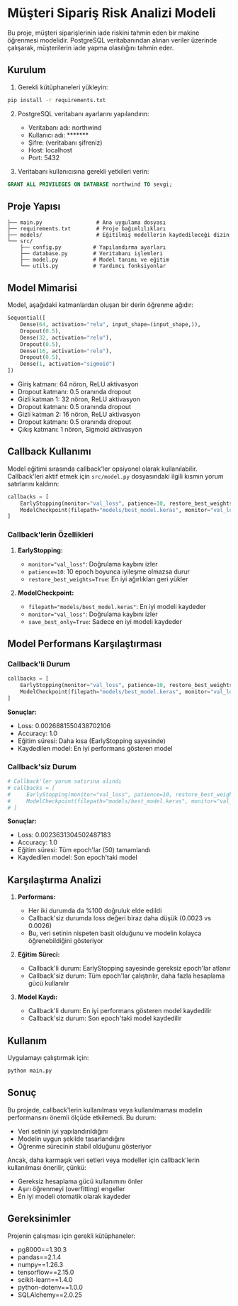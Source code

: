 # Müşteri Sipariş Risk Analizi Modeli

Bu proje, müşteri siparişlerinin iade riskini tahmin eden bir makine öğrenmesi modelidir. PostgreSQL veritabanından alınan veriler üzerinde çalışarak, müşterilerin iade yapma olasılığını tahmin eder.

## Kurulum

1. Gerekli kütüphaneleri yükleyin:
```bash
pip install -r requirements.txt
```

2. PostgreSQL veritabanı ayarlarını yapılandırın:
   - Veritabanı adı: northwind
   - Kullanıcı adı: *******
   - Şifre: (veritabanı şifreniz)
   - Host: localhost
   - Port: 5432

3. Veritabanı kullanıcısına gerekli yetkileri verin:
```sql
GRANT ALL PRIVILEGES ON DATABASE northwind TO sevgi;
```

## Proje Yapısı

```
├── main.py                 # Ana uygulama dosyası
├── requirements.txt        # Proje bağımlılıkları
├── models/                 # Eğitilmiş modellerin kaydedileceği dizin
└── src/
    ├── config.py          # Yapılandırma ayarları
    ├── database.py        # Veritabanı işlemleri
    ├── model.py           # Model tanımı ve eğitim
    └── utils.py           # Yardımcı fonksiyonlar
```

## Model Mimarisi

Model, aşağıdaki katmanlardan oluşan bir derin öğrenme ağıdır:

```python
Sequential([
    Dense(64, activation="relu", input_shape=(input_shape,)),
    Dropout(0.5),
    Dense(32, activation="relu"),
    Dropout(0.5),
    Dense(16, activation="relu"),
    Dropout(0.5),
    Dense(1, activation="sigmoid")
])
```

- Giriş katmanı: 64 nöron, ReLU aktivasyon
- Dropout katmanı: 0.5 oranında dropout
- Gizli katman 1: 32 nöron, ReLU aktivasyon
- Dropout katmanı: 0.5 oranında dropout
- Gizli katman 2: 16 nöron, ReLU aktivasyon
- Dropout katmanı: 0.5 oranında dropout
- Çıkış katmanı: 1 nöron, Sigmoid aktivasyon

## Callback Kullanımı

Model eğitimi sırasında callback'ler opsiyonel olarak kullanılabilir. Callback'leri aktif etmek için `src/model.py` dosyasındaki ilgili kısmın yorum satırlarını kaldırın:

```python
callbacks = [
    EarlyStopping(monitor="val_loss", patience=10, restore_best_weights=True),
    ModelCheckpoint(filepath="models/best_model.keras", monitor="val_loss", save_best_only=True)
]
```

### Callback'lerin Özellikleri

1. **EarlyStopping:**
   - `monitor="val_loss"`: Doğrulama kaybını izler
   - `patience=10`: 10 epoch boyunca iyileşme olmazsa durur
   - `restore_best_weights=True`: En iyi ağırlıkları geri yükler

2. **ModelCheckpoint:**
   - `filepath="models/best_model.keras"`: En iyi modeli kaydeder
   - `monitor="val_loss"`: Doğrulama kaybını izler
   - `save_best_only=True`: Sadece en iyi modeli kaydeder

## Model Performans Karşılaştırması

### Callback'li Durum
```python
callbacks = [
    EarlyStopping(monitor="val_loss", patience=10, restore_best_weights=True),
    ModelCheckpoint(filepath="models/best_model.keras", monitor="val_loss", save_best_only=True)
]
```

**Sonuçlar:**
- Loss: 0.0026881550438702106
- Accuracy: 1.0
- Eğitim süresi: Daha kısa (EarlyStopping sayesinde)
- Kaydedilen model: En iyi performans gösteren model

### Callback'siz Durum
```python
# Callback'ler yorum satırına alındı
# callbacks = [
#     EarlyStopping(monitor="val_loss", patience=10, restore_best_weights=True),
#     ModelCheckpoint(filepath="models/best_model.keras", monitor="val_loss", save_best_only=True)
# ]
```

**Sonuçlar:**
- Loss: 0.0023631304502487183
- Accuracy: 1.0
- Eğitim süresi: Tüm epoch'lar (50) tamamlandı
- Kaydedilen model: Son epoch'taki model

## Karşılaştırma Analizi

1. **Performans:**
   - Her iki durumda da %100 doğruluk elde edildi
   - Callback'siz durumda loss değeri biraz daha düşük (0.0023 vs 0.0026)
   - Bu, veri setinin nispeten basit olduğunu ve modelin kolayca öğrenebildiğini gösteriyor

2. **Eğitim Süreci:**
   - Callback'li durum: EarlyStopping sayesinde gereksiz epoch'lar atlanır
   - Callback'siz durum: Tüm epoch'lar çalıştırılır, daha fazla hesaplama gücü kullanılır

3. **Model Kaydı:**
   - Callback'li durum: En iyi performans gösteren model kaydedilir
   - Callback'siz durum: Son epoch'taki model kaydedilir

## Kullanım

Uygulamayı çalıştırmak için:
```bash
python main.py
```

## Sonuç

Bu projede, callback'lerin kullanılması veya kullanılmaması modelin performansını önemli ölçüde etkilemedi. Bu durum:
- Veri setinin iyi yapılandırıldığını
- Modelin uygun şekilde tasarlandığını
- Öğrenme sürecinin stabil olduğunu gösteriyor

Ancak, daha karmaşık veri setleri veya modeller için callback'lerin kullanılması önerilir, çünkü:
- Gereksiz hesaplama gücü kullanımını önler
- Aşırı öğrenmeyi (overfitting) engeller
- En iyi modeli otomatik olarak kaydeder

## Gereksinimler

Projenin çalışması için gerekli kütüphaneler:
- pg8000==1.30.3
- pandas==2.1.4
- numpy==1.26.3
- tensorflow==2.15.0
- scikit-learn==1.4.0
- python-dotenv==1.0.0
- SQLAlchemy==2.0.25 

